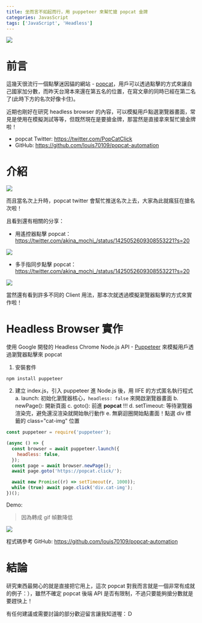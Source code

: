 ```yaml
---
title: 坐而言不如起而行，用 puppeteer 來幫忙搶 popcat 金牌
categories: JavasScript
tags: ['JavaScript', 'Headless']
---
```


<style>
  section.compact {
    font-size: 150%  
  }
  img[alt~="center"] {
    display: block;
    margin: 0 auto;
  }
</style>

![](https://nijialin.com/images/2021/popcat/2021-08-12-16-27-10.png)

# 前言

這幾天很流行一個點擊迷因貓的網站 - [popcat](https://popcat.click/)，用戶可以透過點擊的方式來讓自己國家加分數，而昨天台灣本來還在第五名的位置，在寫文章的同時已經在第二名了(此時下方的名次好像卡住)。

近期也剛好在研究 headless browser 的內容，可以模擬用戶點選瀏覽器畫面，常見是使用在模擬測試等等，但既然現在是要搶金牌，那當然是直接拿來幫忙搶金牌啦！

- popcat Twitter: https://twitter.com/PopCatClick
- GitHub: https://github.com/louis70109/popcat-automation

<!-- more -->

# 介紹

![](https://nijialin.com/images/2021/popcat/2021-08-12-16-28-29.png)

而且當名次上升時，popcat twitter 會幫忙推送名次上去，大家為此就瘋狂在搶名次啦！

且看到還有相關的分享：

- 用遙控器點擊 popcat： https://twitter.com/akina_mochi_/status/1425052609308553221?s=20

![](https://nijialin.com/images/2021/popcat/2021-08-12-16-06-44.png)

- 多手指同步點擊 popcat： https://twitter.com/akina_mochi_/status/1425052609308553221?s=20

![](https://nijialin.com/images/2021/popcat/2021-08-12-16-07-23.png)

當然還有看到許多不同的 Client 用法，那本次就透過模擬瀏覽器點擊的方式來實作啦！

# Headless Browser 實作

使用 Google 開發的 Headless Chrome Node.js API - [Puppeteer](https://github.com/puppeteer/puppeteer) 來模擬用戶透過瀏覽器點擊來 popcat

1. 安裝套件

```
npm install puppeteer
```

2. 建立 index.js，引入 puppeteer 進 Node.js 後，用 IIFE 的方式匿名執行程式
   a. launch: 初始化瀏覽器核心，`headless: false` 來開啟瀏覽器畫面
   b. newPage(): 開新頁面
   c. goto(): 前進 **popcat** !!!
   d. setTimeout: 等待瀏覽器渲染完，避免還沒渲染就開始執行動作
   e. 無窮迴圈開始點畫面！點選 div 標籤的 class="cat-img" 位置

```javascript
const puppeteer = require('puppeteer');

(async () => {
  const browser = await puppeteer.launch({
    headless: false,
  });
  const page = await browser.newPage();
  await page.goto('https://popcat.click/');

  await new Promise((r) => setTimeout(r, 1000));
  while (true) await page.click('div.cat-img');
})();
```

Demo:

> 因為轉成 gif 幀數降低

![](https://nijialin.com/images/2021/popcat/demo.gif)

程式碼參考 GitHub: https://github.com/louis70109/popcat-automation

# 結論

研究東西最開心的就是直接把它用上，這次 popcat 對我而言就是一個非常有成就的例子：），雖然不確定 popcat 後端 API 是否有限制，不過只要能夠搶分數就是要趕快上！

有任何建議或需要討論的部分歡迎留言讓我知道喔：Ｄ
